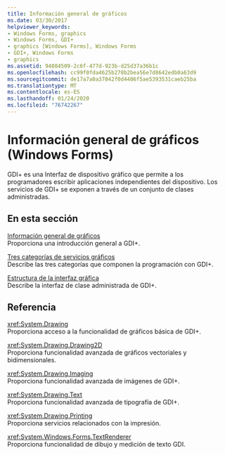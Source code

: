 ```yaml
---
title: Información general de gráficos
ms.date: 03/30/2017
helpviewer_keywords:
- Windows Forms, graphics
- Windows Forms, GDI+
- graphics [Windows Forms], Windows Forms
- GDI+, Windows Forms
- graphics
ms.assetid: 94084509-2c6f-477d-923b-d25d37a36b1c
ms.openlocfilehash: cc99f0fda4625b278b2bea56e7d8642edb0a63d9
ms.sourcegitcommit: de17a7a0a37042f0d4406f5ae5393531caeb25ba
ms.translationtype: MT
ms.contentlocale: es-ES
ms.lasthandoff: 01/24/2020
ms.locfileid: "76742267"
---
```

# <a name="graphics-overview-windows-forms"></a>Información general de gráficos (Windows Forms)
GDI+ es una Interfaz de dispositivo gráfico que permite a los programadores escribir aplicaciones independientes del dispositivo. Los servicios de GDI+ se exponen a través de un conjunto de clases administradas.  
  
## <a name="in-this-section"></a>En esta sección  
 [Información general de gráficos](overview-of-graphics.md)  
 Proporciona una introducción general a GDI+.  
  
 [Tres categorías de servicios gráficos](three-categories-of-graphics-services.md)  
 Describe las tres categorías que componen la programación con GDI+.  
  
 [Estructura de la interfaz gráfica](structure-of-the-graphics-interface.md)  
 Describe la interfaz de clase administrada de GDI+.  
  
## <a name="reference"></a>Referencia  
 <xref:System.Drawing>  
 Proporciona acceso a la funcionalidad de gráficos básica de GDI+.  
  
 <xref:System.Drawing.Drawing2D>  
 Proporciona funcionalidad avanzada de gráficos vectoriales y bidimensionales.  
  
 <xref:System.Drawing.Imaging>  
 Proporciona funcionalidad avanzada de imágenes de GDI+.  
  
 <xref:System.Drawing.Text>  
 Proporciona funcionalidad avanzada de tipografía de GDI+.  
  
 <xref:System.Drawing.Printing>  
 Proporciona servicios relacionados con la impresión.  
  
 <xref:System.Windows.Forms.TextRenderer>  
 Proporciona funcionalidad de dibujo y medición de texto GDI.
